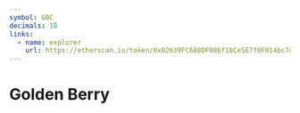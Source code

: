 ```yaml
---
symbol: GBC
decimals: 18
links:
  - name: explorer
    url: https://etherscan.io/token/0x02639FC688DF086f18Ce5E7f0F014bc74DE0229b
---
```


# Golden Berry

